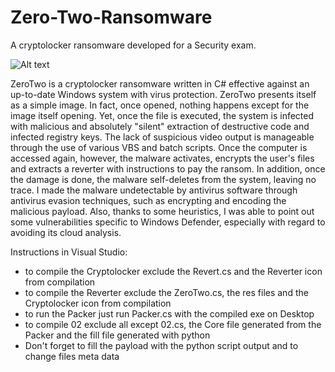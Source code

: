 # Zero-Two-Ransomware

A cryptolocker ransomware developed for a Security exam.

![Alt text](https://raw.githubusercontent.com/jonathansim94/Zero-Two-Ransomware/main/ZT.ico?raw=true "Title")

ZeroTwo is a cryptolocker ransomware written in C# effective against an up-to-date Windows system with virus protection. ZeroTwo presents itself as a simple image. In fact, once opened, nothing happens except for the image itself opening. Yet, once the file is executed, the system is infected with malicious and absolutely "silent" extraction of destructive code and infected registry keys. The lack of suspicious video output is manageable through the use of various VBS and batch scripts. Once the computer is accessed again, however, the malware activates, encrypts the user's files and extracts a reverter with instructions to pay the ransom. In addition, once the damage is done, the malware self-deletes from the system, leaving no trace. I made the malware undetectable by antivirus software through antivirus evasion techniques, such as encrypting and encoding the malicious payload. Also, thanks to some heuristics, I was able to point out some vulnerabilities specific to Windows Defender, especially with regard to avoiding its cloud analysis.

Instructions in Visual Studio:
- to compile the Cryptolocker exclude the Revert.cs and the Reverter icon from compilation
- to compile the Reverter exclude the ZeroTwo.cs, the res files and the Cryptolocker icon from compilation 
- to run the Packer just run Packer.cs with the compiled exe on Desktop
- to compile 02 exclude all except 02.cs, the Core file generated from the Packer and the fill file generated with python
- Don't forget to fill the payload with the python script output and to change files meta data

